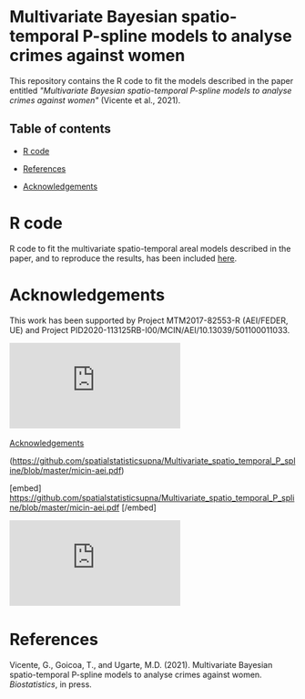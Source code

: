 # Multivariate Bayesian spatio-temporal P-spline models to analyse crimes against women 
This repository contains the R code to fit the models described in the paper entitled _"Multivariate Bayesian spatio-temporal P-spline models to analyse crimes against women"_ (Vicente et al., 2021).


## Table of contents
- [R code](#R-code)

- [References](#References)

- [Acknowledgements](#Acknowledgements)


# R code
R code to fit the multivariate spatio-temporal areal models described in the paper, and to reproduce the results, has been included [here](https://github.com/spatialstatisticsupna/Multivariate_spatio_temporal_P_spline/blob/master/R/).


# Acknowledgements
This work has been supported by Project MTM2017-82553-R (AEI/FEDER, UE) and Project PID2020-113125RB-I00/MCIN/AEI/10.13039/501100011033.


<embed src="https://github.com/spatialstatisticsupna/Multivariate_spatio_temporal_P_spline/blob/master/micin-aei.pdf" type="application/pdf" />

<object data="https://github.com/spatialstatisticsupna/Multivariate_spatio_temporal_P_spline/blob/master/micin-aei.pdf" width="10" height="10" type='application/pdf'></object>

[Acknowledgements](https://github.com/spatialstatisticsupna/Multivariate_spatio_temporal_P_spline/blob/master/micin-aei.pdf) 

(https://github.com/spatialstatisticsupna/Multivariate_spatio_temporal_P_spline/blob/master/micin-aei.pdf) 

[embed] https://github.com/spatialstatisticsupna/Multivariate_spatio_temporal_P_spline/blob/master/micin-aei.pdf [/embed] 

 ![npm package](https://github.com/spatialstatisticsupna/Multivariate_spatio_temporal_P_spline/blob/master/micin-aei.pdf)


# References
Vicente, G., Goicoa, T., and Ugarte, M.D. (2021). Multivariate Bayesian spatio-temporal P-spline models to analyse crimes against women. _Biostatistics_, in press.
  